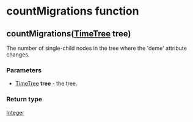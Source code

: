countMigrations function
========================
countMigrations([TimeTree](../types/TimeTree.md) **tree**)
----------------------------------------------------------

The number of single-child nodes in the tree where the 'deme' attribute changes.

### Parameters

- [TimeTree](../types/TimeTree.md) **tree** - the tree.

### Return type

[Integer](../types/Integer.md)



